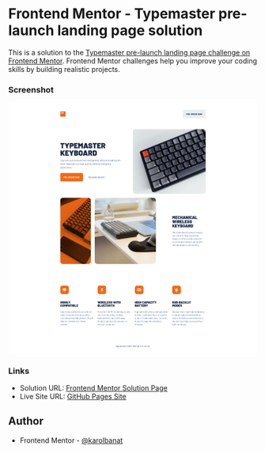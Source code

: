 # Frontend Mentor - Typemaster pre-launch landing page solution

This is a solution to the [Typemaster pre-launch landing page challenge on Frontend Mentor](). Frontend Mentor challenges help you improve your coding skills by building realistic projects.

### Screenshot

![](./screenshot.png)

### Links

- Solution URL: [Frontend Mentor Solution Page](https://www.frontendmentor.io/solutions/typemaster-pre-launch-landing-page-qCK55vVRov)
- Live Site URL: [GitHub Pages Site](https://karolbanat.github.io/typemaster-pre-launch-landing-page/)

## Author

- Frontend Mentor - [@karolbanat](https://www.frontendmentor.io/profile/karolbanat)
